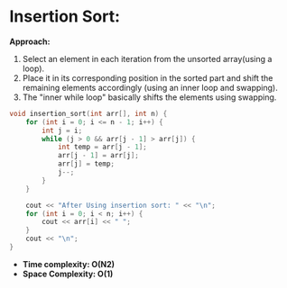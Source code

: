 # Insertion Sort:

**Approach:**

1.  Select an element in each iteration from the unsorted array(using a loop).
2.  Place it in its corresponding position in the sorted part and shift the remaining elements accordingly (using an inner loop and swapping).
3.  The "inner while loop" basically shifts the elements using swapping.

```c++
void insertion_sort(int arr[], int n) {
    for (int i = 0; i <= n - 1; i++) {
        int j = i;
        while (j > 0 && arr[j - 1] > arr[j]) {
            int temp = arr[j - 1];
            arr[j - 1] = arr[j];
            arr[j] = temp;
            j--;
        }
    }

    cout << "After Using insertion sort: " << "\n";
    for (int i = 0; i < n; i++) {
        cout << arr[i] << " ";
    }
    cout << "\n";
}
```

- **Time complexity: O(N2)**
- **Space Complexity: O(1)**
